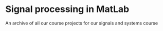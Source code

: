 # Signal processing in MatLab
An archive of all our course projects for our signals and systems course
